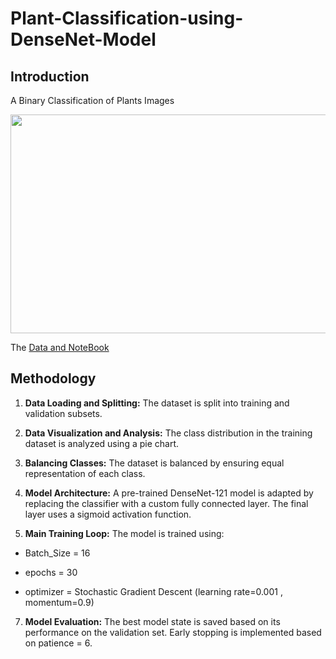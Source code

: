 # Plant-Classification-using-DenseNet-Model
  
## Introduction
A Binary Classification of Plants Images

<img src="https://github.com/a5medashraf/Plant-Classification-using-DenseNet-Model/assets/72763763/90a1c928-ed6e-4fb7-aef8-e51f5a6ebd09" width="750" height="350">

The [Data and NoteBook](https://www.kaggle.com/code/a5medashraf/plant-classification-using-densenet-model)

## Methodology

1. **Data Loading and Splitting:**
   The dataset is split into training and validation subsets.

2. **Data Visualization and Analysis:**
   The class distribution in the training dataset is analyzed using a pie chart.

3. **Balancing Classes:**
   The dataset is balanced by ensuring equal representation of each class.

4. **Model Architecture:** 
A pre-trained DenseNet-121 model is adapted by replacing the classifier with a custom fully connected layer.
The final layer uses a sigmoid activation function.

5. **Main Training Loop:**
The model is trained using:

- Batch_Size = 16
* epochs = 30
+ optimizer = Stochastic Gradient Descent (learning rate=0.001 , momentum=0.9)


7. **Model Evaluation:**
The best model state is saved based on its performance on the validation set.
Early stopping is implemented based on patience = 6.

